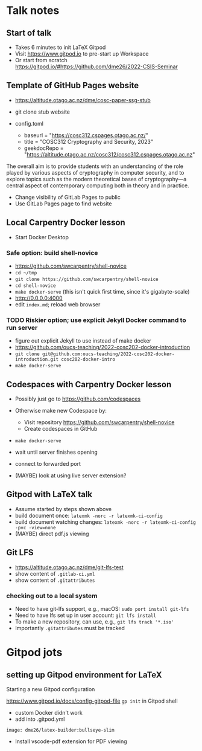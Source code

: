 # Talk notes

## Start of talk

- Takes 6 minutes to init LaTeX Gitpod
- Visit https://www.gitpod.io to pre-start up Workspace
- Or start from scratch https://gitpod.io/#https://github.com/dme26/2022-CSIS-Seminar 

## Template of GitHub Pages website

- https://altitude.otago.ac.nz/dme/cosc-paper-ssg-stub

- git clone stub website

- config.toml
  - baseurl = "https://cosc312.cspages.otago.ac.nz/"
  - title = "COSC312 Cryptography and Security, 2023"
  - geekdocRepo = "https://altitude.otago.ac.nz/cosc312/cosc312.cspages.otago.ac.nz"

The overall aim is to provide students with an understanding of the role played by various aspects of cryptography in computer security, and to explore topics such as the modern theoretical bases of cryptography—a central aspect of contemporary computing both in theory and in practice.

- Change visibility of GitLab Pages to public
- Use GitLab Pages page to find website

## Local Carpentry Docker lesson

- Start Docker Desktop

### Safe option: build shell-novice

- https://github.com/swcarpentry/shell-novice
- `cd ~/tmp`
- `git clone https://github.com/swcarpentry/shell-novice`
- `cd shell-novice`
- `make docker-serve` (this isn't quick first time, since it's gigabyte-scale)
- http://0.0.0.0:4000
- edit `index.md`; reload web browser

### TODO Riskier option; use explicit Jekyll Docker command to run server
- figure out explicit Jekyll to use instead of make docker
- https://github.com/oucs-teaching/2022-cosc202-docker-introduction
- `git clone git@github.com:oucs-teaching/2022-cosc202-docker-introduction.git cosc202-docker-intro`
- `make docker-serve`

## Codespaces with Carpentry Docker lesson

- Possibly just go to https://github.com/codespaces
- Otherwise make new Codespace by:
  - Visit repository https://github.com/swcarpentry/shell-novice
  - Create codespaces in GitHub

- `make docker-serve`
- wait until server finishes opening
- connect to forwarded port

- (MAYBE) look at using live server extension?

## Gitpod with LaTeX talk

- Assume started by steps shown above
- build document once: `latexmk -norc -r latexmk-ci-config`
- build document watching changes: `latexmk -norc -r latexmk-ci-config -pvc -view=none`
- (MAYBE) direct pdf.js viewing

## Git LFS

- https://altitude.otago.ac.nz/dme/git-lfs-test
- show content of `.gitlab-ci.yml`
- show content of `.gitattributes`

### checking out to a local system
- Need to have git-lfs support, e.g., macOS: `sudo port install git-lfs`
- Need to have lfs set up in user account: `git lfs install`
- To make a new repository, can use, e.g., `git lfs track '*.iso'`
- Importantly `.gitattributes` must be tracked

# Gitpod jots

## setting up Gitpod environment for LaTeX
Starting a new Gitpod configuration

https://www.gitpod.io/docs/config-gitpod-file
`gp init` in Gitpod shell

- custom Docker didn't work
- add into .gitpod.yml
```
image: dme26/latex-builder:bullseye-slim
```

- Install vscode-pdf extension for PDF viewing
